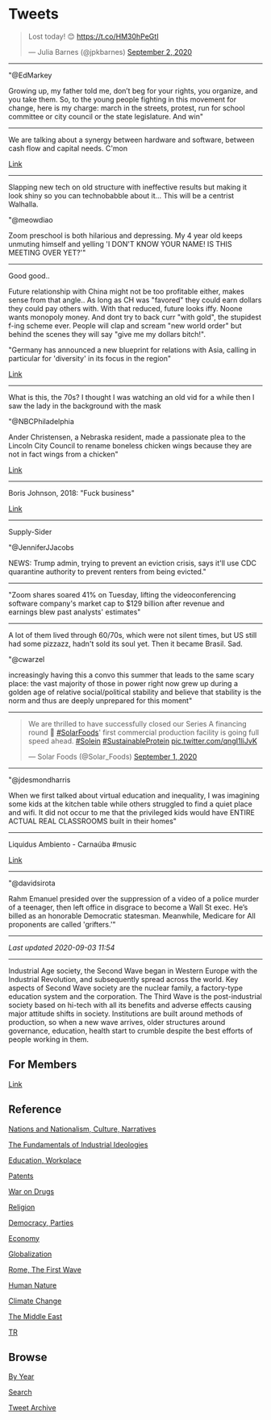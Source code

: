 # Tweets

<blockquote class="twitter-tweet"><p lang="en" dir="ltr">Lost today! 😊 <a href="https://t.co/HM30hPeGtI">https://t.co/HM30hPeGtI</a></p>&mdash; Julia Barnes (@jpkbarnes) <a href="https://twitter.com/jpkbarnes/status/1300966192849530886?ref_src=twsrc%5Etfw">September 2, 2020</a></blockquote> <script async src="https://platform.twitter.com/widgets.js" charset="utf-8"></script>

---

"@EdMarkey

Growing up, my father told me, don’t beg for your rights, you
organize, and you take them. So, to the young people fighting in this
movement for change, here is my charge: march in the streets, protest,
run for school committee or city council or the state legislature. And
win"

---

We are talking about a synergy between hardware and software, between
cash flow and capital needs. C'mon

[Link](https://youtu.be/emKcqBql4rs?t=211)

---

Slapping new tech on old structure with ineffective results but making
it look shiny so you can technobabble about it... This will be a centrist
Walhalla.

"@meowdiao

Zoom preschool is both hilarious and depressing. My 4 year old keeps
unmuting himself and yelling 'I DON'T KNOW YOUR NAME! IS THIS MEETING
OVER YET?'"

---

Good good..

Future relationship with China might not be too profitable either,
makes sense from that angle.. As long as CH was "favored" they could
earn dollars they could pay others with. With that reduced, future looks
iffy. Noone wants monopoly money. And dont try to back curr "with
gold", the stupidest f-ing scheme ever. People will clap and scream
"new world order" but behind the scenes they will say "give me my
dollars bitch!".

"Germany has announced a new blueprint for relations with Asia, calling
in particular for 'diversity' in its focus in the region"

[Link](https://youtu.be/DeuZZoC4ICg)

---

What is this, the 70s? I thought I was watching an old vid for a while
then I saw the lady in the background with the mask

"@NBCPhiladelphia

Ander Christensen, a Nebraska resident, made a passionate plea to the
Lincoln City Council to rename boneless chicken wings because they are
not in fact wings from a chicken"

[Link](https://twitter.com/NBCPhiladelphia/status/1301213811458928640)

---

Boris Johnson, 2018: "Fuck business"

[Link](https://www.bbc.com/news/uk-politics-44618154)

---

Supply-Sider

"@JenniferJJacobs

NEWS: Trump admin, trying to prevent an eviction crisis, says it'll
use CDC quarantine authority to prevent renters from being evicted."

---

"Zoom shares soared 41% on Tuesday, lifting the videoconferencing
software company's market cap to $129 billion after revenue and
earnings blew past analysts' estimates"

---

A lot of them lived through 60/70s, which were not silent times, but
US still had some pizzazz, hadn't sold its soul yet. Then it became
Brasil. Sad.

"@cwarzel

increasingly having this a convo this summer that leads to the same
scary place: the vast majority of those in power right now grew up
during a golden age of relative social/political stability and believe
that stability is the norm and thus are deeply unprepared for this
moment"

---

<blockquote class="twitter-tweet"><p lang="en" dir="ltr">We are thrilled to have successfully closed our Series A financing round 🚀 <a href="https://twitter.com/hashtag/SolarFoods?src=hash&amp;ref_src=twsrc%5Etfw">#SolarFoods</a>&#39; first commercial production facility is going full speed ahead. <a href="https://twitter.com/hashtag/Solein?src=hash&amp;ref_src=twsrc%5Etfw">#Solein</a> <a href="https://twitter.com/hashtag/SustainableProtein?src=hash&amp;ref_src=twsrc%5Etfw">#SustainableProtein</a> <a href="https://t.co/qngI1liJvK">pic.twitter.com/qngI1liJvK</a></p>&mdash; Solar Foods (@Solar_Foods) <a href="https://twitter.com/Solar_Foods/status/1300776595037315072?ref_src=twsrc%5Etfw">September 1, 2020</a></blockquote> <script async src="https://platform.twitter.com/widgets.js" charset="utf-8"></script>

---

"@jdesmondharris

When we first talked about virtual education and inequality, I was
imagining some kids at the kitchen table while others struggled to
find a quiet place and wifi. It did not occur to me that the
privileged kids would have ENTIRE ACTUAL REAL CLASSROOMS built in
their homes"

---

Liquidus Ambiento - Carnaúba \#music

[Link](https://youtu.be/a_LpPsN5eNY)

---

"@davidsirota

Rahm Emanuel presided over the suppression of a video of a police
murder of a teenager, then left office in disgrace to become a Wall St
exec. He’s billed as an honorable Democratic statesman. Meanwhile,
Medicare for All proponents are called 'grifters.'"

---


*Last updated 2020-09-03 11:54*

---

Industrial Age society, the Second Wave began in Western Europe with
the Industrial Revolution, and subsequently spread across the
world. Key aspects of Second Wave society are the nuclear family, a
factory-type education system and the corporation. The Third Wave is
the post-industrial society based on hi-tech with all its benefits and
adverse effects causing major attitude shifts in society. Institutions
are built around methods of production, so when a new wave arrives,
older structures around governance, education, health start to crumble
despite the best efforts of people working in them.

## For Members

[Link](https://thirdwave-members.herokuapp.com)

## Reference

[Nations and Nationalism, Culture, Narratives](/2013/02/nations-and-nationalism.md)

[The Fundamentals of Industrial Ideologies](/2011/04/fundamentals-of-industrial-ideologies.md)

[Education, Workplace](2017/09/education-workplace.md)

[Patents](/2018/09/patents.md)

[War on Drugs](/2019/11/war-on-drugs.md)

[Religion](/2015/04/god-religion.md)

[Democracy, Parties](/2016/11/democracy.md)

[Economy](/2018/05/economy.md)

[Globalization](/2018/09/globalization.md)

[Rome, The First Wave](/2017/12/rome.md)

[Human Nature](/2020/07/human-nature.md)

[Climate Change](/2018/12/climate.md)

[The Middle East](/2019/07/middleeast.md)

[TR](../tr)

## Browse

[By Year](years.md)

[Search](search.html)

[Tweet Archive](/tweets/README.md)




